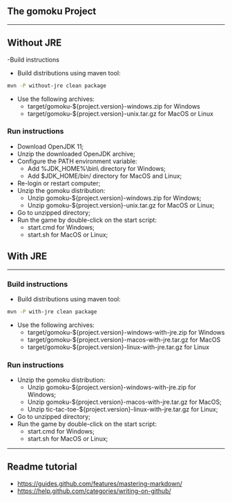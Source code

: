 ## The gomoku Project

---------

## Without JRE

-Build instructions

- Build distributions using maven tool:

```bash
mvn -P without-jre clean package
```

- Use the following archives:
    - target/gomoku-${project.version}-windows.zip for Windows
    - target/gomoku-${project.version}-unix.tar.gz for MacOS or Linux

### Run instructions

- Download OpenJDK 11;
- Unzip the downloaded OpenJDK archive;
- Configure the PATH environment variable:
    - Add %JDK_HOME%\bin\ directory for Windows;
    - Add $JDK_HOME/bin/ directory for MacOS and Linux;
- Re-login or restart computer;
- Unzip the gomoku distribution:
    - Unzip gomoku-${project.version}-windows.zip for Windows;
    - Unzip gomoku-${project.version}-unix.tar.gz for MacOS or Linux;
- Go to unzipped directory;
- Run the game by double-click on the start script:
    - start.cmd for Windows;
    - start.sh for MacOS or Linux;

## With JRE

---------

### Build instructions

- Build distributions using maven tool:

```bash
mvn -P with-jre clean package
```

- Use the following archives:
    - target/gomoku-${project.version}-windows-with-jre.zip for Windows
    - target/gomoku-${project.version}-macos-with-jre.tar.gz for MacOS
    - target/gomoku-${project.version}-linux-with-jre.tar.gz for Linux

### Run instructions

- Unzip the gomoku distribution:
    - Unzip gomoku-${project.version}-windows-with-jre.zip for Windows;
    - Unzip gomoku-${project.version}-macos-with-jre.tar.gz for MacOS;
    - Unzip tic-tac-toe-${project.version}-linux-with-jre.tar.gz for Linux;
- Go to unzipped directory;
- Run the game by double-click on the start script:
    - start.cmd for Windows;
    - start.sh for MacOS or Linux;

---------

## Readme tutorial

- https://guides.github.com/features/mastering-markdown/
- https://help.github.com/categories/writing-on-github/